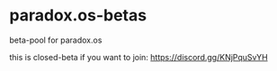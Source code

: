 # paradox.os-betas

beta-pool for paradox.os

this is closed-beta
if you want to join: https://discord.gg/KNjPquSvYH
